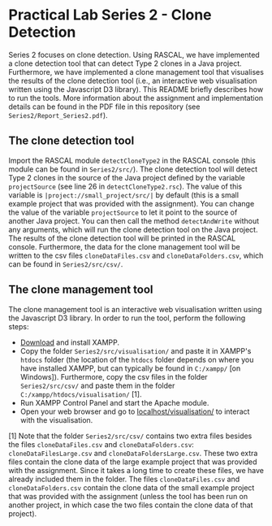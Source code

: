 Practical Lab Series 2 - Clone Detection
==========

Series 2 focuses on clone detection. Using RASCAL, we have implemented a clone detection tool that can detect Type 2 clones in a Java project. Furthermore, we have implemented a clone management tool that visualises the results of the clone detection tool (i.e., an interactive web visualisation written using the Javascript D3 library). This README briefly describes how to run the tools. More information about the assignment and implementation details can be found in the PDF file in this repository (see `Series2/Report_Series2.pdf`).

The clone detection tool
---------------------

Import the RASCAL module `detectCloneType2` in the RASCAL console (this module can be found in `Series2/src/`). The clone detection tool will detect Type 2 clones in the source of the Java project defined by the variable `projectSource` (see line 26 in `detectCloneType2.rsc`). The value of this variable is `|project://small_project/src/|` by default (this is a small example project that was provided with the assignment). You can change the value of the variable `projectSource` to let it point to the source of another Java project. You can then call the method `detectAndWrite` without any arguments, which will run the clone detection tool on the Java project. The results of the clone detection tool will be printed in the RASCAL console. Furthermore, the data for the clone management tool will be written to the csv files `cloneDataFiles.csv` and `cloneDataFolders.csv`, which can be found in `Series2/src/csv/`. 


The clone management tool
----------

The clone management tool is an interactive web visualisation written using the Javascript D3 library. In order to run the tool, perform the following steps:

* [Download](https://www.apachefriends.org/download.html "Download XAMPP") and install XAMPP.
* Copy the folder `Series2/src/visualisation/` and paste it in XAMPP's `htdocs` folder (the location of the `htdocs` folder depends on where you have installed XAMPP, but can typically be found in `C:/xampp/` [on Windows]). Furthermore, copy the csv files in the folder `Series2/src/csv/` and paste them in the folder `C:/xampp/htdocs/visualisation/` [1].
* Run XAMPP Control Panel and start the Apache module.
* Open your web browser and go to [localhost/visualisation/](localhost/visualisation/ "localhost/visualisation/") to interact with the visualisation.

[1] Note that the folder `Series2/src/csv/` contains two extra files besides the files `cloneDataFiles.csv` and `cloneDataFolders.csv`: `cloneDataFilesLarge.csv` and `cloneDataFoldersLarge.csv`. These two extra files contain the clone data of the large example project that was provided with the assignment. Since it takes a long time to create these files, we have already included them in the folder. The files `cloneDataFiles.csv` and `cloneDataFolders.csv` contain the clone data of the small example project that was provided with the assignment (unless the tool has been run on another project, in which case the two files contain the clone data of that project). 